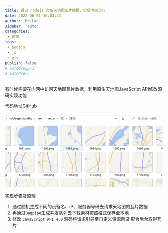 ```yaml
--- 
title: 通过 nodejs 爬取天地图瓦片数据，实现内网访问
date: 2022-06-01 16:03:23
author: 'Mr.Lan'
sidebar: 'auto'
categories: 
 - 前端
tags: 
 - nodejs
 - js
 - gis
publish: false
# autoGroup-1: 
# autoPrev: 
---
```


有时候需要在内网中访问天地图瓦片数据，利用原生天地图JavaScript API修改源码实现功能
<!-- more -->

代码地址[GitHub](https://github.com/MrLanYX/node-get-tianditu)

![alt](./img/20220601161531.png)

实现步骤及原理

1. 通过随机生成不同的设备名、IP、服务器号码去请求天地图的瓦片数据
2. 再通过`Bagpipe`生成并发队列去下载素材按照格式保存至本地
3. 修改 `JavaScript API 4.0` 源码将请求引导至自定义资源目录 配合后台取得瓦片
